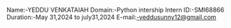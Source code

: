Name:-YEDDU VENKATAIAH
Domain:-Python intership
Intern ID:-SMI68866
Duration:-May 31,2024 to july31,2024
E-mail:-yeddusunny12@gmail.com
